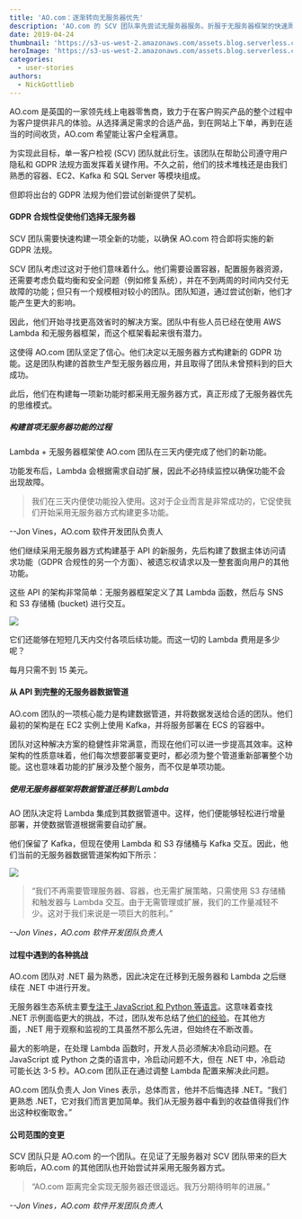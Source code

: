 ```yaml
---
title: 'AO.com：逐渐转向无服务器优先'
description: 'AO.com 的 SCV 团队率先尝试无服务器服务。折服于无服务器框架的快速周转时间和低维护成本，整个团队逐渐转向无服务器优先。'
date: 2019-04-24
thumbnail: 'https://s3-us-west-2.amazonaws.com/assets.blog.serverless.com/ao-com-story/ao-serverless-thumbnail.png'
heroImage: 'https://s3-us-west-2.amazonaws.com/assets.blog.serverless.com/ao-com-story/ao-serverless-header.png'
categories:
  - user-stories
authors:
  - NickGottlieb
---
```


AO.com 是英国的一家领先线上电器零售商，致力于在客户购买产品的整个过程中为客户提供非凡的体验。从选择满足需求的合适产品，到在网站上下单，再到在适当的时间收货，AO.com 希望能让客户全程满意。

为实现此目标，单一客户检视 (SCV) 团队就此衍生。该团队在帮助公司遵守用户隐私和 GDPR 法规方面发挥着关键作用。不久之前，他们的技术堆栈还是由我们熟悉的容器、EC2、Kafka 和 SQL Server 等模块组成。

但即将出台的 GDPR 法规为他们尝试创新提供了契机。

#### GDPR 合规性促使他们选择无服务器

SCV 团队需要快速构建一项全新的功能，以确保 AO.com 符合即将实施的新 GDPR 法规。

SCV 团队考虑过这对于他们意味着什么。他们需要设置容器，配置服务器资源，还需要考虑负载均衡和安全问题（例如修复系统），并在不到两周的时间内交付无故障的功能；但只有一个规模相对较小的团队。团队知道，通过尝试创新，他们才能产生更大的影响。

因此，他们开始寻找更高效省时的解决方案。团队中有些人员已经在使用 AWS Lambda 和无服务器框架，而这个框架看起来很有潜力。

这使得 AO.com 团队坚定了信心。他们决定以无服务器方式构建新的 GDPR 功能。这是团队构建的首款生产型无服务器应用，并且取得了团队未曾预料到的巨大成功。

此后，他们在构建每一项新功能时都采用无服务器方式，真正形成了无服务器优先的思维模式。

##### 构建首项无服务器功能的过程

Lambda + 无服务器框架使 AO.com 团队在三天内便完成了他们的新功能。

功能发布后，Lambda 会根据需求自动扩展，因此不必持续监控以确保功能不会出现故障。

> 我们在三天内便使功能投入使用。这对于企业而言是非常成功的，它促使我们开始采用无服务器方式构建更多功能。

--Jon Vines，AO.com 软件开发团队负责人

他们继续采用无服务器方式构建基于 API 的新服务，先后构建了数据主体访问请求功能（GDPR 合规性的另一个方面）、被遗忘权请求以及一整套面向用户的其他功能。

这些 API 的架构非常简单：无服务器框架定义了其 Lambda 函数，然后与 SNS 和 S3 存储桶 (bucket) 进行交互。

<img src="https://s3-us-west-2.amazonaws.com/assets.blog.serverless.com/ao-com-story/Serverless-Architecture-AO1.png">

它们还能够在短短几天内交付各项后续功能。而这一切的 Lambda 费用是多少呢？

每月只需不到 15 美元。

#### 从 API 到完整的无服务器数据管道

AO.com 团队的一项核心能力是构建数据管道，并将数据发送给合适的团队。他们最初的架构是在 EC2 实例上使用 Kafka，并将服务部署在 ECS 的容器中。

团队对这种解决方案的稳健性非常满意，而现在他们可以进一步提高其效率。这种架构的性质意味着，他们每次想要部署变更时，都必须为整个管道重新部署整个功能。这也意味着功能的扩展涉及整个服务，而不仅是单项功能。

##### 使用无服务器框架将数据管道迁移到 Lambda

AO 团队决定将 Lambda 集成到其数据管道中。这样，他们便能够轻松进行增量部署，并使数据管道根据需要自动扩展。

他们保留了 Kafka，但现在使用 Lambda 和 S3 存储桶与 Kafka 交互。因此，他们当前的无服务器数据管道架构如下所示：

<img src="https://s3-us-west-2.amazonaws.com/assets.blog.serverless.com/ao-com-story/Serverless-Architecture-AO2.png">

> “我们不再需要管理服务器、容器，也无需扩展策略，只需使用 S3 存储桶和触发器与 Lambda 交互。由于无需管理或扩展，我们的工作量减轻不少。这对于我们来说是一项巨大的胜利。”

_--Jon Vines，AO.com 软件开发团队负责人_

#### 过程中遇到的各种挑战

AO.com 团队对 .NET 最为熟悉，因此决定在迁移到无服务器和 Lambda 之后继续在 .NET 中进行开发。

无服务器生态系统主要[专注于 JavaScript 和 Python 等语言](https://serverless.com/blog/serverless-by-the-numbers-2018-data-report/#top-languages)。这意味着查找 .NET 示例面临更大的挑战，不过，团队发布总结了[他们的经验](https://medium.com/@jonvines/lessons-learned-in-serverless-6a4acc489d55)。在其他方面，.NET 用于观察和监视的工具虽然不那么先进，但始终在不断改善。

最大的影响是，在处理 Lambda 函数时，开发人员必须解决冷启动问题。在 JavaScript 或 Python 之类的语言中，冷启动问题不大，但在 .NET 中，冷启动可能长达 3-5 秒。AO.com 团队正在通过调整 Lambda 配置来解决此问题。

AO.com 团队负责人 Jon Vines 表示，总体而言，他并不后悔选择 .NET。“我们更熟悉 .NET，它对我们而言更加简单。我们从无服务器中看到的收益值得我们作出这种权衡取舍。”

#### 公司范围的变更

SCV 团队只是 AO.com 的一个团队。在见证了无服务器对 SCV 团队带来的巨大影响后，AO.com 的其他团队也开始尝试并采用无服务器方式。

> “AO.com 距离完全实现无服务器还很遥远。我万分期待明年的进展。”

_--Jon Vines，AO.com 软件开发团队负责人_
